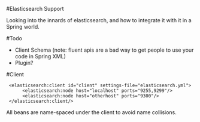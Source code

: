 #Elasticsearch Support

Looking into the innards of elasticsearch, and how to integrate it with it in a Spring world.

#Todo

 - Client Schema (note: fluent apis are a bad way to get people to use your code in Spring XML)
 - Plugin?

#Client

     <elasticsearch:client id="client" settings-file="elasticsearch.yml">
          <elasticsearch:node host="localhost" ports="9255,9299"/>
          <elasticsearch:node host="otherhost" ports="9300"/>
     </elasticsearch:client/>

All beans are name-spaced under the client to avoid name collisions.